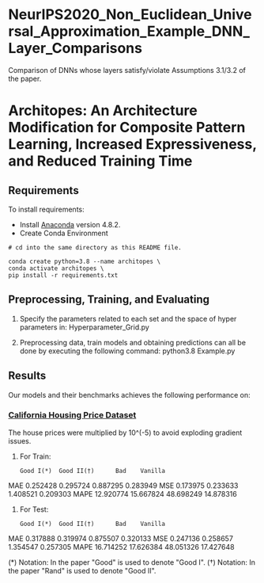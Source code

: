 # NeurIPS2020_Non_Euclidean_Universal_Approximation_Example_DNN_Layer_Comparisons
Comparison of DNNs whose layers satisfy/violate Assumptions 3.1/3.2 of the paper.

# Architopes: An Architecture Modification for Composite Pattern Learning, Increased Expressiveness, and Reduced Training Time

## Requirements

To install requirements:
*  Install [Anaconda](https://www.anaconda.com/products/individual)  version 4.8.2.
* Create Conda Environment
``` pyhton
# cd into the same directory as this README file.

conda create python=3.8 --name architopes \
conda activate architopes \
pip install -r requirements.txt
```


## Preprocessing, Training, and Evaluating
1. Specify the parameters related to each set and the space of hyper parameters in: Hyperparameter_Grid.py 

2. Preprocessing data, train models and obtaining predictions can all be done by executing the following command:
python3.8 Example.py


## Results

Our models and their benchmarks achieves the following performance on:

### [California Housing Price Dataset](https://github.com/ageron/handson-ml/tree/master/datasets/housing)

The house prices were multiplied by 10^(-5) to avoid exploding gradient issues.

1. For Train:

       Good I(*)  Good II(†)      Bad    Vanilla
MAE    0.252428   0.295724   0.887295   0.283949
MSE    0.173975   0.233633   1.408521   0.209303
MAPE  12.920774  15.667824  48.698249  14.878316

1. For Test:

       Good I(*)  Good II(†)      Bad    Vanilla
MAE    0.317888   0.319974   0.875507   0.320133
MSE    0.247136   0.258657   1.354547   0.257305
MAPE  16.714252  17.626384  48.051326  17.427648



(*) Notation: In the paper "Good" is used to denote "Good I".
(†) Notation: In the paper "Rand" is used to denote "Good II".
